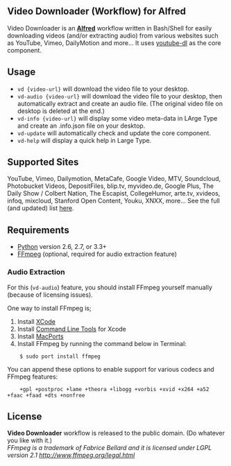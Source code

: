 ## Video Downloader (Workflow) for Alfred ##

Video Downloader is an **[Alfred](http://www.alfredapp.com)** workflow written in Bash/Shell for easily downloading videos (and/or extracting audio) from various websites such as YouTube, Vimeo, DailyMotion and more... It uses [youtube-dl](http://rg3.github.io/youtube-dl) as the core component.

## Usage ##
* `vd {video-url}` will download the video file to your desktop.
* `vd-audio {video-url}` will download the video file to your desktop, then automatically extract and create an audio file. (The original video file on desktop is deleted at the end.)
* `vd-info {video-url}` will display some video meta-data in LArge Type and create an .info.json file on your desktop.
* `vd-update` will automatically check and update the core component.
* `vd-help` will display a quick help in Large Type.

## Supported Sites ##
YouTube, Vimeo, Dailymotion, MetaCafe, Google Video, MTV, Soundcloud, Photobucket Videos, DepositFiles, blip.tv, myvideo.de, Google Plus, The Daily Show / Colbert Nation, The Escapist, CollegeHumor, arte.tv, xvideos, infoq, mixcloud, Stanford Open Content, Youku, XNXX, more... See the full (and updated) list [here](http://rg3.github.io/youtube-dl/documentation.html). 

## Requirements ##
* [Python](http://www.python.org) version 2.6, 2.7, or 3.3+
* [FFmpeg](http://www.ffmpeg.org) (optional, required for audio extraction feature)

### Audio Extraction ###
For this (`vd-audio`) feature, you should install FFmpeg yourself manually (because of licensing issues).

One way to install FFmpeg is;

1. Install [XCode](https://developer.apple.com/xcode/)
2. Install [Command Line Tools](https://developer.apple.com/downloads) for Xcode
3. Install [MacPorts](www.macports.org)
4. Install FFmpeg by running the command below in Terminal:

```shell
    $ sudo port install ffmpeg
```

You can append these options to enable support for various codecs and FFmpeg features:

```shell
    +gpl +postproc +lame +theora +libogg +vorbis +xvid +x264 +a52 +faac +faad +dts +nonfree
```

## License ##
**Video Downloader** workflow is released to the public domain. (Do whatever you like with it.)  
*FFmpeg is a trademark of Fabrice Bellard and it is licensed under LGPL version 2.1
http://www.ffmpeg.org/legal.html*
